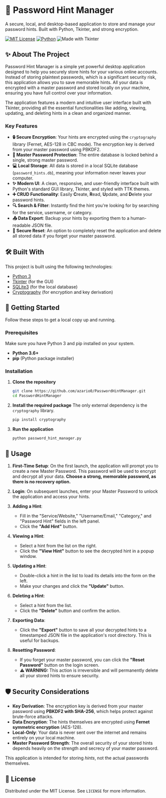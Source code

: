 # 🔐 Password Hint Manager

A secure, local, and desktop-based application to store and manage your password hints. Built with Python, Tkinter, and strong encryption.

[![MIT License](https://img.shields.io/badge/License-MIT-green.svg)](https://choosealicense.com/licenses/mit/)
[![Python](https://img.shields.io/badge/python-3.6%2B-blue.svg)](https://www.python.org/downloads/)
![Made with Tkinter](https://img.shields.io/badge/Made%20with-Tkinter-orange)

## ✨ About The Project

Password Hint Manager is a simple yet powerful desktop application designed to help you securely store hints for your various online accounts. Instead of storing plaintext passwords, which is a significant security risk, this application allows you to save memorable hints. All your data is encrypted with a master password and stored locally on your machine, ensuring you have full control over your information.

The application features a modern and intuitive user interface built with Tkinter, providing all the essential functionalities like adding, viewing, updating, and deleting hints in a clean and organized manner.


### Key Features

*   **🔒 Secure Encryption**: Your hints are encrypted using the `cryptography` library (Fernet, AES-128 in CBC mode). The encryption key is derived from your master password using PBKDF2.
*   **🔑 Master Password Protection**: The entire database is locked behind a single, strong master password.
*   **💻 Local Storage**: All data is stored in a local SQLite database (`password_hints.db`), meaning your information never leaves your computer.
*   **✨ Modern UI**: A clean, responsive, and user-friendly interface built with Python's standard GUI library, Tkinter, and styled with TTK themes.
*   **➕ CRUD Functionality**: Easily **C**reate, **R**ead, **U**pdate, and **D**elete your password hints.
*   **🔍 Search & Filter**: Instantly find the hint you're looking for by searching for the service, username, or category.
*   **📤 Data Export**: Backup your hints by exporting them to a human-readable JSON file.
*   **🔄 Secure Reset**: An option to completely reset the application and delete all stored data if you forget your master password.

## 🛠️ Built With

This project is built using the following technologies:

*   [Python 3](https://www.python.org/)
*   [Tkinter](https://docs.python.org/3/library/tkinter.html) (for the GUI)
*   [SQLite3](https://docs.python.org/3/library/sqlite3.html) (for the local database)
*   [Cryptography](https://cryptography.io/en/latest/) (for encryption and key derivation)

## 🚀 Getting Started

Follow these steps to get a local copy up and running.

### Prerequisites

Make sure you have Python 3 and pip installed on your system.

*   **Python 3.6+**
*   **pip** (Python package installer)

### Installation

1.  **Clone the repository**
    ```sh
    git clone https://github.com/azario0/PasswordHintManager.git
    cd PasswordHintManager
    ```

2.  **Install the required package**
    The only external dependency is the `cryptography` library.
    ```sh
    pip install cryptography
    ```

3.  **Run the application**
    ```sh
    python password_hint_manager.py
    ```

## 📖 Usage

1.  **First-Time Setup**: On the first launch, the application will prompt you to create a new Master Password. This password will be used to encrypt and decrypt all your data. **Choose a strong, memorable password, as there is no recovery option.**

2.  **Login**: On subsequent launches, enter your Master Password to unlock the application and access your hints.

3.  **Adding a Hint**:
    *   Fill in the "Service/Website," "Username/Email," "Category," and "Password Hint" fields in the left panel.
    *   Click the **"Add Hint"** button.

4.  **Viewing a Hint**:
    *   Select a hint from the list on the right.
    *   Click the **"View Hint"** button to see the decrypted hint in a popup window.

5.  **Updating a Hint**:
    *   Double-click a hint in the list to load its details into the form on the left.
    *   Make your changes and click the **"Update"** button.

6.  **Deleting a Hint**:
    *   Select a hint from the list.
    *   Click the **"Delete"** button and confirm the action.

7.  **Exporting Data**:
    *   Click the **"Export"** button to save all your decrypted hints to a timestamped JSON file in the application's root directory. This is useful for backups.

8.  **Resetting Password**:
    *   If you forget your master password, you can click the **"Reset Password"** button on the login screen.
    *   **⚠️ WARNING:** This action is irreversible and will permanently delete all your stored hints to ensure security.

## 🛡️ Security Considerations

*   **Key Derivation**: The encryption key is derived from your master password using **PBKDF2 with SHA-256**, which helps protect against brute-force attacks.
*   **Data Encryption**: The hints themselves are encrypted using **Fernet symmetric encryption** (AES-128).
*   **Local-Only**: Your data is never sent over the internet and remains entirely on your local machine.
*   **Master Password Strength**: The overall security of your stored hints depends heavily on the strength and secrecy of your master password.

This application is intended for storing *hints*, not the actual passwords themselves.

## 📜 License

Distributed under the MIT License. See `LICENSE` for more information.